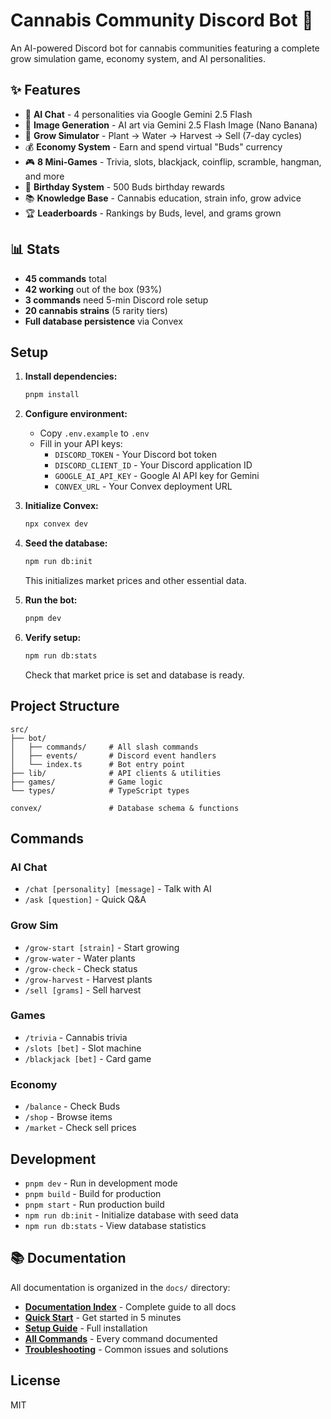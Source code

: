 # Cannabis Community Discord Bot 🌿

An AI-powered Discord bot for cannabis communities featuring a complete grow simulation game, economy system, and AI personalities.

## ✨ Features

- 🤖 **AI Chat** - 4 personalities via Google Gemini 2.5 Flash
- 🎨 **Image Generation** - AI art via Gemini 2.5 Flash Image (Nano Banana)
- 🌱 **Grow Simulator** - Plant → Water → Harvest → Sell (7-day cycles)
- 💰 **Economy System** - Earn and spend virtual "Buds" currency
- 🎮 **8 Mini-Games** - Trivia, slots, blackjack, coinflip, scramble, hangman, and more
- 🎂 **Birthday System** - 500 Buds birthday rewards
- 📚 **Knowledge Base** - Cannabis education, strain info, grow advice
- 🏆 **Leaderboards** - Rankings by Buds, level, and grams grown

## 📊 Stats

- **45 commands** total
- **42 working** out of the box (93%)
- **3 commands** need 5-min Discord role setup
- **20 cannabis strains** (5 rarity tiers)
- **Full database persistence** via Convex

## Setup

1. **Install dependencies:**
   ```bash
   pnpm install
   ```

2. **Configure environment:**
   - Copy `.env.example` to `.env`
   - Fill in your API keys:
     - `DISCORD_TOKEN` - Your Discord bot token
     - `DISCORD_CLIENT_ID` - Your Discord application ID
     - `GOOGLE_AI_API_KEY` - Google AI API key for Gemini
     - `CONVEX_URL` - Your Convex deployment URL

3. **Initialize Convex:**
   ```bash
   npx convex dev
   ```

4. **Seed the database:**
   ```bash
   npm run db:init
   ```
   This initializes market prices and other essential data.

5. **Run the bot:**
   ```bash
   pnpm dev
   ```

6. **Verify setup:**
   ```bash
   npm run db:stats
   ```
   Check that market price is set and database is ready.

## Project Structure

```
src/
├── bot/
│   ├── commands/     # All slash commands
│   ├── events/       # Discord event handlers
│   └── index.ts      # Bot entry point
├── lib/              # API clients & utilities
├── games/            # Game logic
└── types/            # TypeScript types

convex/               # Database schema & functions
```

## Commands

### AI Chat
- `/chat [personality] [message]` - Talk with AI
- `/ask [question]` - Quick Q&A

### Grow Sim
- `/grow-start [strain]` - Start growing
- `/grow-water` - Water plants
- `/grow-check` - Check status
- `/grow-harvest` - Harvest plants
- `/sell [grams]` - Sell harvest

### Games
- `/trivia` - Cannabis trivia
- `/slots [bet]` - Slot machine
- `/blackjack [bet]` - Card game

### Economy
- `/balance` - Check Buds
- `/shop` - Browse items
- `/market` - Check sell prices

## Development

- `pnpm dev` - Run in development mode
- `pnpm build` - Build for production
- `pnpm start` - Run production build
- `npm run db:init` - Initialize database with seed data
- `npm run db:stats` - View database statistics

## 📚 Documentation

All documentation is organized in the `docs/` directory:

- **[Documentation Index](docs/INDEX.md)** - Complete guide to all docs
- **[Quick Start](docs/setup/QUICKSTART.md)** - Get started in 5 minutes
- **[Setup Guide](docs/setup/SETUP.md)** - Full installation
- **[All Commands](docs/reference/COMPLETE_COMMAND_VERIFICATION.md)** - Every command documented
- **[Troubleshooting](docs/troubleshooting/)** - Common issues and solutions

## License

MIT
